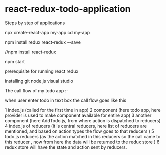 # react-redux-todo-application

Steps by step of applications

npx create-react-app my-app
cd my-app


npm install redux react-redux --save 

//npm install react-redux

npm start



prerequisite for running react redux

installing git 
node.js
visual studio


The call flow of my todo app :-

when user enter todo in text box the call flow goes like this 

1 index.js (called for the first time in app)
2 component (here todo app, here provider is used to make component available for entire app)
3 another component (here AddTodo.js, from where action is dispatched to reducers)
4 index.js of reducers   (it is central reducers, here list of reducers are mentioned, and based on action  types the flow goes to that reducers )
5 todo.js reducers (as the action matched in this reducers so the call came to this reducer , now from here the data will be returned to the redux store  )
6 redux store will have the state and action sent by reducers.






















